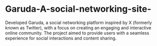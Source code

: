 # Garuda-A-social-networking-site-
Developed Garuda, a social networking platform inspired by X (formerly known as Twitter), with a focus on creating an engaging and interactive online community. The project aimed to provide users with a seamless experience for social interactions and content sharing.
